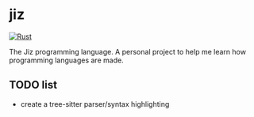 # jiz
[![Rust](https://github.com/dakata1337/jiz/actions/workflows/rust.yml/badge.svg)](https://github.com/dakata1337/jiz/actions/workflows/rust.yml)

The Jiz programming language. A personal project to help me learn how
programming languages are made.

## TODO list
- create a tree-sitter parser/syntax highlighting
